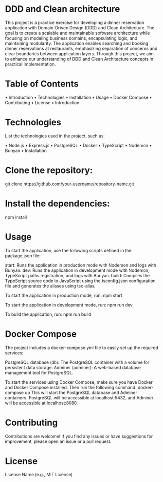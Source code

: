 
# DDD and Clean architecture
This project is a practice exercise for developing a dinner reservation application with Domain-Driven Design (DDD) and Clean Architecture. The goal is to create a scalable and maintainable software architecture while focusing on modeling business domains, encapsulating logic, and maintaining modularity. The application enables searching and booking dinner reservations at restaurants, emphasizing separation of concerns and clear boundaries between application layers. Through this project, we aim to enhance our understanding of DDD and Clean Architecture concepts in practical implementation.

# Table of Contents
• Introduction
• Technologies
• Installation
• Usage
• Docker Compose
• Contributing
• License
• Introduction


# Technologies
List the technologies used in the project, such as:

• Node.js
• Express.js
• PostgreSQL
• Docker
• TypeScript
• Nodemon
• Bunyan
• Installation

# Clone the repository:

git clone https://github.com/your-username/repository-name.git

# Install the dependencies:

npm install

# Usage
To start the application, use the following scripts defined in the package.json file:

start: Runs the application in production mode with Nodemon and logs with Bunyan.
dev: Runs the application in development mode with Nodemon, TypeScript paths registration, and logs with Bunyan.
build: Compiles the TypeScript source code to JavaScript using the tsconfig.json configuration file and generates the aliases using tsc-alias.

To start the application in production mode, run:
npm start

To start the application in development mode, run:
npm run dev

To build the application, run:
npm run build

# Docker Compose
The project includes a docker-compose.yml file to easily set up the required services:

PostgreSQL database (db): The PostgreSQL container with a volume for persistent data storage.
Adminer (adminer): A web-based database management tool for PostgreSQL.

To start the services using Docker Compose, make sure you have Docker and Docker Compose installed. Then run the following command:
docker-compose up
This will start the PostgreSQL database and Adminer containers. PostgreSQL will be accessible at localhost:5432, and Adminer will be accessible at localhost:8080.

# Contributing
Contributions are welcome! If you find any issues or have suggestions for improvement, please open an issue or a pull request.

# License
License Name (e.g., MIT License)
